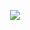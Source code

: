 <p align='center'> <img src='https://img.shields.io/static/v1?label=&message=The+next+big+idea+,+the+next+world-changing+line+of+code+—+WHY+NOT+YOU+?&color=red'> </p>
